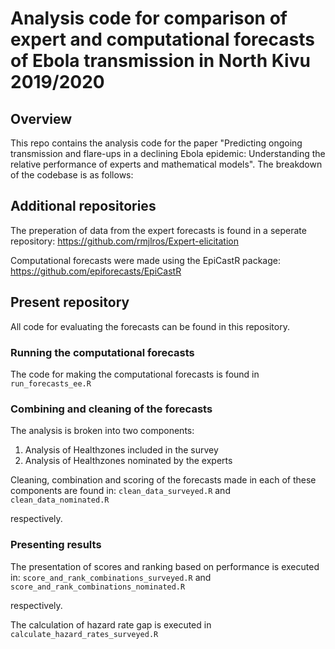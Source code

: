 # Analysis code for comparison of expert and computational forecasts of Ebola transmission in North Kivu 2019/2020

## Overview
This repo contains the analysis code for the paper "Predicting ongoing transmission and flare-ups in a declining Ebola epidemic: Understanding the relative performance of experts and mathematical models". The breakdown of the codebase is as follows: 

## Additional repositories
The preperation of data from the expert forecasts is found in a seperate repository: https://github.com/rmjlros/Expert-elicitation

Computational forecasts were made using the EpiCastR package: https://github.com/epiforecasts/EpiCastR

## Present repository
All code for evaluating the forecasts can be found in this repository. 


### Running the computational forecasts
The code for making the computational forecasts is found in `run_forecasts_ee.R`

### Combining and cleaning of the forecasts 
The analysis is broken into two components:   
1. Analysis of Healthzones included in the survey
2. Analysis of Healthzones nominated by the experts

Cleaning, combination and scoring of the forecasts made in each of these components are found in: 
`clean_data_surveyed.R`
and
`clean_data_nominated.R`

respectively. 

### Presenting results
The presentation of scores and ranking based on performance is executed in: 
`score_and_rank_combinations_surveyed.R`
and 
`score_and_rank_combinations_nominated.R`

respectively. 

The calculation of hazard rate gap is executed in `calculate_hazard_rates_surveyed.R`






